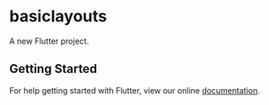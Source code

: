 # basiclayouts

A new Flutter project.

## Getting Started

For help getting started with Flutter, view our online
[documentation](https://flutter.io/).
